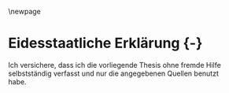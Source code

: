 \newpage
# Eidesstaatliche Erklärung {-}

Ich versichere, dass ich die vorliegende Thesis ohne fremde Hilfe  
selbstständig verfasst und nur die angegebenen Quellen benutzt  
habe.